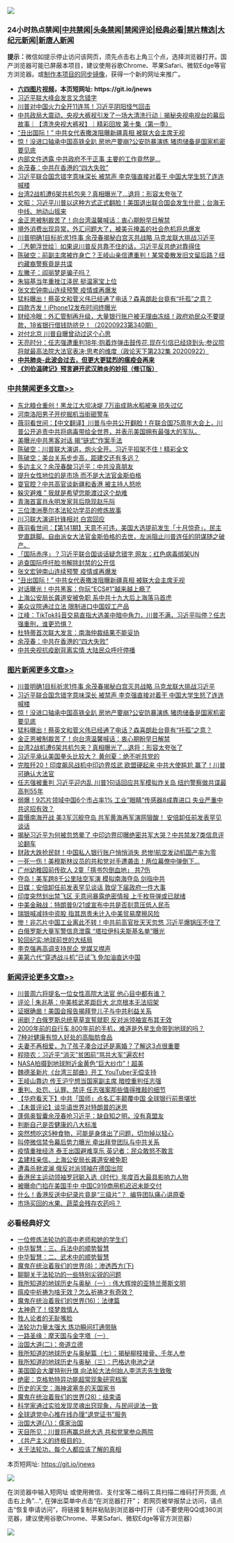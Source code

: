 ![](https://raw.githubusercontent.com/fqnews/bnews/master/64photo/fqnews-qr.jpg)

<div id="tt">
<h3>24小时热点禁闻|<a href="#%E4%B8%AD%E5%85%B1%E7%A6%81%E9%97%BB%E6%9B%B4%E5%A4%9A%E6%96%87%E7%AB%A0">中共禁闻</a>|<a href="#%E5%9B%BE%E7%89%87%E6%96%B0%E9%97%BB%E6%9B%B4%E5%A4%9A%E6%96%87%E7%AB%A0">头条禁闻</a>|<a href="#%E6%96%B0%E9%97%BB%E8%AF%84%E8%AE%BA%E6%9B%B4%E5%A4%9A%E6%96%87%E7%AB%A0">禁闻评论|<a href="#%E5%BF%85%E7%9C%8B%E7%BB%8F%E5%85%B8%E5%A5%BD%E6%96%87">经典必看|<a href="/video.md#%E7%A6%81%E7%89%87%E7%B2%BE%E9%80%89">禁片精选</a>|<a href="https://github.com/fqnews/djy/blob/master/gb/nf1351518.md#1">大纪元新闻</a>|<a href="https://github.com/fqnews/ntdtv/blob/master/gb/prog204.md#1">新唐人新闻</a></h3>
<div><b>提示：</b>微信如提示停止访问该网页，须先点击右上角三个点，选择浏览器打开。国产浏览器可能已屏蔽本项目，建议使用谷歌Chrome、苹果Safari、微软Edge等官方浏览器。或<a href="https://github.com/fqnews/bnews/blob/master/%E5%88%B6%E4%BD%9Cgit%E7%A6%81%E9%97%BB%E9%95%9C%E5%83%8F.md">制作本项目的同步镜像</a>，获得一个新的网址来推广。</div>
<ul>
<li><b><a href="http://d1.bdrive.tk/64.mp4" target="_blank">六四图片视频</a>，本页短网址: https://git.io/jnews</b></li>
<li><a href="/cnnews/20200923/1401356.md">习近平联大峰会发言又念错字</a></li>
<li><a href="/cbnews/20200923/1401303.md">川普对中国火力全开11连骂！习近平阴阳怪气回击</a></li>
<li><a href="/bannedvideo/20200923/1401443.md">中共政局大震动，央视大裤衩引发了一场大清洗行动｜揭秘央视电视台的幕后故事｜【清洗央视大裤衩】｜精彩回放 第十集（第一季）</a></li>
<li><a href="/cbnews/20200923/1401581.md">“丑出国际！” 中共女代表撒泼阻曝新疆真相 被联大会主席无视</a></li>
<li><a href="/topimagenews/20200923/1401751.md">惊！没进口轴承中国高铁全趴 房地产要崩?公安防暴演练 猪肉储备是国家机密要见底</a></li>
<li><a href="/cbnews/20200923/1401445.md">内部文件透露 中共政府不干正事 主要的工作竟然是...</a></li>
<li><a href="/cbnews/20200923/1401544.md">余茂春：中共在香港的“四大失败”</a></li>
<li><a href="/topimagenews/20200923/1401819.md">习近平联合国念错字意味深长 被禁声 李克强直接对着干 中国大学生怒了连连喊楼</a></li>
<li><a href="/topimagenews/20200923/1401565.md">台湾2战机遭6架共机包夹？真相曝光了…退将：形容太夸张了</a></li>
<li><a href="/cbnews/20200923/1401433.md">文昭：习近平川普以这种方式正式翻脸！美国退出联合国会发生什麽；台海无中线、地动山摇来</a></li>
<li><a href="/topimagenews/20200923/1401580.md">金正恩被制裁苦了！向台湾温馨喊话：衷心期盼早日解禁</a></li>
<li><a href="/bannedvideo/20200923/1401657.md">境外消费出现异常，外汇问题大了，被美元掩盖的社会危机将总爆发</a></li>
<li><a href="/topimagenews/20200923/1401840.md">川普明确1目标祈求1件事 余茂春揭秘白宫灭共战略 马克龙联大挑战习近平</a></li>
<li><a href="/ssgc/20200923/1401350.md">〖兲朝浮世绘〗如果说川普反共靠不住的话，习近平反共绝对靠得住</a></li>
<li><a href="/bannedvideo/20200923/1401364.md">陈破空：前副主席被炸身亡？王岐山亲信遭重判！某常委散发旧文留后路？纽约藏裔警察竟是共谍</a></li>
<li><a href="/comments/20200923/1401339.md">左撇子：阎丽梦是骗子吗？</a></li>
<li><a href="/cnnews/20200923/1401674.md">朱镕基当年重挫江泽民 挺温家宝上位</a></li>
<li><a href="/cbnews/20200923/1401601.md">张文宏钟南山连续预警 疫情或再爆发</a></li>
<li><a href="/topimagenews/20200923/1401662.md">猛料曝出！蔡英文和菅义伟已经通了电话？森喜朗赴台竟有“托孤”之意？</a></li>
<li><a href="/cnnews/20200923/1401604.md">四款齐发！iPhone12发布时间终曝光</a></li>
<li><a href="/bannedvideo/20200923/1401652.md">财经冷眼：外汇管制再升级，大量银行账户被无理由冻结！政府劝民众不要提款，18省银行借钱防挤兑！（20200923第340期）</a></li>
<li><a href="/cnnews/20200923/1401716.md">对付北京 川普自曝曾动过这个心思</a></li>
<li><a href="/cbnews/20200923/1401388.md">天亮时分：任志强遭重判18年;抱着炸弹击鼓传花,现在引信已经烧到头;参议院将就最高法院大法官表决;思考的维度（政论天下第232集 20200922）</a></li>
<li><b><a href="/comments/20200211/1275071.md" target="_blank">中共肺炎-此波会过去，但更大更猛烈的瘟疫会再来</a></b></li>
<li><b><a href="/comments/20200207/1272816.md" target="_blank">《刘伯温碑记》预言避开武汉肺炎的妙招（修订版）</a></b></li>
</ul>
</div>

<div class="catlist">
<h3><a href="/cbnews/" target="_blank">中共禁闻</a><span><a href="/cbnews/" target="_blank" rel="nofollow">更多文章>></a></span></h3>
<ul>
<li><a href="/cbnews/20200924/1401982.md" target="_blank">东北粮仓重创！黑龙江大坝决堤 7万亩成熟水稻被淹 损失过亿</a></li>
<li><a href="/cbnews/20200924/1401981.md" target="_blank">河南洛阳男子开挖掘机当街砸警车</a></li>
<li><a href="/cbnews/20200924/1401980.md" target="_blank">薇羽看世间：【中文翻译】川普与中共公开翻脸！在联合国75周年大会上，川普公开追责中共将病毒带给全世界，并表示美国拥有最强大的军队。</a></li>
<li><a href="/cbnews/20200924/1401967.md" target="_blank">美曝光中共黑客对话 揭“链式”作案手法</a></li>
<li><a href="/cbnews/20200924/1401935.md" target="_blank">陈破空：川普联大演讲，炮火全开。习近平招架不住！精彩全文</a></li>
<li><a href="/cbnews/20200924/1401934.md" target="_blank">陈破空：美台关系步步高，距建交还有多远？</a></li>
<li><a href="/cbnews/20200923/1401881.md" target="_blank">多边主义？余茂春酸习近平：中共没真朋友</a></li>
<li><a href="/cbnews/20200923/1401749.md" target="_blank">提升女性地位的是市场 而不是大法官金斯伯格</a></li>
<li><a href="/cbnews/20200923/1401752.md" target="_blank">耍官腔？中共高官谈新疆和香港 被主持人怒呛</a></li>
<li><a href="/cbnews/20200923/1401700.md" target="_blank">躲灾避难 ” 我就是希望您能渡过这个劫难</a></li>
<li><a href="/cbnews/20200923/1401684.md" target="_blank">青海首富肖永明发家背后隐现赵乐际</a></li>
<li><a href="/cbnews/20200923/1401654.md" target="_blank">三位澳洲墨尔本法轮功学员的修炼故事</a></li>
<li><a href="/cbnews/20200923/1401663.md" target="_blank">川习联大演讲针锋相对 白宫回应</a></li>
<li><a href="/cbnews/20200923/1401660.md" target="_blank">薇羽看世间：【第141期】天意不可违，美国大选提前发生「十月惊奇」，民主党直跳脚。自由派女大法官金斯伯格的去世，左派阻止川普连任的阴谋随之破产。</a></li>
<li><a href="/cbnews/20200923/1401630.md" target="_blank">「国际赤序」？习近平联合国谈话疑念错字 网友：红色病毒绑架UN</a></li>
<li><a href="/cbnews/20200923/1401598.md" target="_blank">追查国际呼吁脸书解除封禁的公开信</a></li>
<li><a href="/cbnews/20200923/1401601.md" target="_blank">张文宏钟南山连续预警 疫情或再爆发</a></li>
<li><a href="/cbnews/20200923/1401581.md" target="_blank">“丑出国际！” 中共女代表撒泼阻曝新疆真相 被联大会主席无视</a></li>
<li><a href="/cbnews/20200923/1401571.md" target="_blank">对话曝光！中共黑客：你玩“ECS#1”越来越上瘾了</a></li>
<li><a href="/cbnews/20200923/1401570.md" target="_blank">上海公安局长龚道安被免职 系中共十九大后上海落马首虎</a></li>
<li><a href="/cbnews/20200923/1401569.md" target="_blank">美众议院通过立法 限制进口中国奴工产品</a></li>
<li><a href="/cbnews/20200923/1401564.md" target="_blank">江峰：TikTok抖音交易直指大选美中暗中角力，川普不满，习近平叫停？任志强重刑，谁更恐惧？</a></li>
<li><a href="/cbnews/20200923/1401545.md" target="_blank">杜特蒂首次联大发言：南海仲裁结果不能妥协</a></li>
<li><a href="/cbnews/20200923/1401544.md" target="_blank">余茂春：中共在香港的“四大失败”</a></li>
<li><a href="/cbnews/20200923/1401502.md" target="_blank">中共央视抗疫剧背离实情 大陆民众呼吁停播</a></li>

</ul>
</div>
<div class="catlist">
<h3><a href="/topimagenews/" target="_blank">图片新闻</a><span><a href="/topimagenews/" target="_blank" rel="nofollow">更多文章>></a></span></h3>
<ul>
<li><a href="/topimagenews/20200923/1401840.md" target="_blank">川普明确1目标祈求1件事 余茂春揭秘白宫灭共战略 马克龙联大挑战习近平</a></li>
<li><a href="/topimagenews/20200923/1401819.md" target="_blank">习近平联合国念错字意味深长 被禁声 李克强直接对着干 中国大学生怒了连连喊楼</a></li>
<li><a href="/topimagenews/20200923/1401751.md" target="_blank">惊！没进口轴承中国高铁全趴 房地产要崩?公安防暴演练 猪肉储备是国家机密要见底</a></li>
<li><a href="/topimagenews/20200923/1401662.md" target="_blank">猛料曝出！蔡英文和菅义伟已经通了电话？森喜朗赴台竟有“托孤”之意？</a></li>
<li><a href="/topimagenews/20200923/1401580.md" target="_blank">金正恩被制裁苦了！向台湾温馨喊话：衷心期盼早日解禁</a></li>
<li><a href="/topimagenews/20200923/1401565.md" target="_blank">台湾2战机遭6架共机包夹？真相曝光了…退将：形容太夸张了</a></li>
<li><a href="/topimagenews/20200923/1401543.md" target="_blank">习近平承认美国拳头比较大？ 黄创夏：绝不听共党的</a></li>
<li><a href="/topimagenews/20200923/1401252.md" target="_blank">完胜歼20！印度飙风战机中印边界炫武 欧盟硬起来 中共大使尴尬 赢了！川普可确认大法官</a></li>
<li><a href="/topimagenews/20200922/1401161.md" target="_blank">任志强被重判 习近平迎内乱 川普1句话回应共军模拟炸关岛 纽约警察做共谍最高判55年</a></li>
<li><a href="/topimagenews/20200922/1401088.md" target="_blank">弱爆！9芯片领域中国6个市占率1% 工业&#8221;眼睛&#8221;传感器8成靠进口 失业严重中共这招有效？</a></li>
<li><a href="/topimagenews/20200921/1400580.md" target="_blank">震慑南海开战 美3军沉舰夺岛 共军黄海再军演网狠酸！ 安倍卸任前发表罕见谈话</a></li>
<li><a href="/topimagenews/20200921/1400557.md" target="_blank">揭秘习近平为何被忽悠晕了 中印边界印曝绝密共军大哭？中共禁发7类信息评论翻车</a></li>
<li><a href="/topimagenews/20200921/1400488.md" target="_blank">财政大跌抢民财！中国私人银行账户悄悄消失 悲惨!航空发动机国产率为零</a></li>
<li><a href="/topimagenews/20200921/1400362.md" target="_blank">一死一伤！美穆斯林议员的共和党对手遭袭击！两位幕僚中弹倒下…</a></li>
<li><a href="/topimagenews/20200921/1400305.md" target="_blank">广州幼稚园前传砍人 2童「揹书包倒血地」 共7伤</a></li>
<li><a href="/topimagenews/20200921/1400260.md" target="_blank">夺岛！美军跨8千公里陆空军演 模拟南海夺岛 剑指中共</a></li>
<li><a href="/topimagenews/20200921/1400225.md" target="_blank">日媒：安倍卸任前发表罕见谈话 敦促下届政府一件大事</a></li>
<li><a href="/topimagenews/20200921/1400202.md" target="_blank">印度突然划出禁飞区 无意间暴露绝密情报 上千枚导弹或已就绪</a></li>
<li><a href="/topimagenews/20200921/1400130.md" target="_blank">中美金融战：特朗普9/21或宣布中共是否刻意压低人民币</a></li>
<li><a href="/topimagenews/20200921/1400129.md" target="_blank">瑞银喊减持中资股 指其昂贵未计入中美贸易摩擦风险</a></li>
<li><a href="/topimagenews/20200920/1400010.md" target="_blank">惨！非芯片中国工业离此不转！中共前高官批天天忽悠 习近平爆锅压不住了</a></li>
<li><a href="/topimagenews/20200920/1399866.md" target="_blank">白俄罗斯大量军警信息泄露 “塔拉伊科夫斯基名单”曝光</a></li>
<li><a href="/comments/20200920/582873.md" target="_blank">轮回纪实:地球前世的大结局</a></li>
<li><a href="/topimagenews/20200920/1399813.md" target="_blank">李克强再高调支持民企 党媒又噤声</a></li>
<li><a href="/topimagenews/20200920/1399728.md" target="_blank">美第六代“穿透战斗机”已试飞 免加油直达中国</a></li>

</ul>
</div>
<div class="catlist">
<h3><a href="/comments/" target="_blank">新闻评论</a><span><a href="/comments/" target="_blank" rel="nofollow">更多文章>></a></span></h3>
<ul>
<li><a href="/comments/20200924/1401972.md" target="_blank">川普周六将提名一位女性高院大法官 他心目中都有谁？</a></li>
<li><a href="/comments/20200924/1401960.md" target="_blank">评论 | 朱兆基：中美核武差距巨大 北京根本无法招架</a></li>
<li><a href="/comments/20200924/1401954.md" target="_blank">证据确凿！美国会报告揭拜登儿子与中共利益关系</a></li>
<li><a href="/comments/20200924/1401953.md" target="_blank">闹剧？白俄罗斯总统草草宣誓就职 反对派领袖宣布其无效</a></li>
<li><a href="/comments/20200924/1401923.md" target="_blank">2000年前的自行车,800年前的手机，难道是外星生命带到地球的吗？</a></li>
<li><a href="/comments/20200924/1401922.md" target="_blank">7种对健康有惊人好处的高脂肪食品</a></li>
<li><a href="/comments/20200924/1401921.md" target="_blank">夫妻不再相爱，为了孩子凑合过还是离婚？了解这3点很重要</a></li>
<li><a href="/comments/20200923/1401880.md" target="_blank">程晓农：习近平“消灭”贫困前“骂共大军”遍农村</a></li>
<li><a href="/comments/20200923/1401850.md" target="_blank">NASA拍摄到地球附近金黄色“巨大纱巾”！超美</a></li>
<li><a href="/comments/20200923/1401822.md" target="_blank">魏德圣新片《台湾三部曲》开工 YouTuber无偿支持</a></li>
<li><a href="/comments/20200923/1401814.md" target="_blank">王岐山靠边 传王沪宁想当国家副主席 暗控重判任志强</a></li>
<li><a href="/comments/20200923/1401813.md" target="_blank">重判、处罚、认罪、禁评 任志强案那些值得推敲的细节</a></li>
<li><a href="/comments/20200923/1401810.md" target="_blank">【华府看天下】中共「国师」点名汇丰颠覆中国 全球银行前景堪忧</a></li>
<li><a href="/comments/20200923/1401787.md" target="_blank">【未普评论】谈华语世界对特朗普的迷思</a></li>
<li><a href="/comments/20200923/1401775.md" target="_blank">蓬佩奥智囊余茂春呛习近平：缺自知之明，没有真盟友</a></li>
<li><a href="/comments/20200923/1401774.md" target="_blank">判断自己是否健康的八大标准</a></li>
<li><a href="/comments/20200923/1401773.md" target="_blank">突然想吃这5种食物，可能是身体出了问题，切勿掉以轻心</a></li>
<li><a href="/comments/20200923/1401730.md" target="_blank">叫停微信禁令幕后势力曝光 牵出拜登团队与中共关系</a></li>
<li><a href="/comments/20200923/1401719.md" target="_blank">疫情重挫经济 泰王出国避难享乐 英记者：民众敢怒不敢言</a></li>
<li><a href="/comments/20200923/1401705.md" target="_blank">孟建柱亲信、上海公安局长龚道安被免职</a></li>
<li><a href="/comments/20200923/1401704.md" target="_blank">遭毒杀掀波澜 俄反对派领袖在德国出院</a></li>
<li><a href="/comments/20200923/1401703.md" target="_blank">香港民主运动领袖罗冠聪入选《时代》年度百大最具影响力人物</a></li>
<li><a href="/comments/20200923/1401692.md" target="_blank">被曝命门掐在美国手中 中国C919商用机迟迟未能交付</a></li>
<li><a href="/comments/20200923/1401691.md" target="_blank">什么！香港反送中纪录片竟是“三级片”？  编导团队痛心讲原委</a></li>
<li><a href="/comments/20200923/1401678.md" target="_blank">市场买回的水果、蔬菜会残存农药吗？</a></li>

</ul>
</div>

<div class="catlist">
<h3>必看经典好文</h3>
<ul>
<li><a href="/cbnews/20200702/1354550.md" target="_blank">一位修炼法轮功的高中老师和她的学生们</a></li>
<li><a href="/comments/20200605/783248.md" target="_blank">中华智慧：三、兵法中的顺势智慧</a></li>
<li><a href="/comments/20200605/783249.md" target="_blank">中华智慧：二、武术中的顺势智慧</a></li>
<li><a href="/topimagenews/20180527/948714.md" target="_blank">魔鬼在统治着我们的世界(8)：渗透西方(下)</a></li>
<li><a href="/comments/20190417/1114875.md" target="_blank">聊聊关于法轮功的一些特别尖锐的问题</a></li>
<li><a href="/tculture/xiulian/20170611/772817.md" target="_blank">我所知道的地球历史与奥秘（一）: 伟大辉煌的亚特兰蒂斯文明</a></li>
<li><a href="/comments/20200502/1322275.md" target="_blank">瘟疫中祈祷为啥无效？怎么祈祷才有奇效？</a></li>
<li><a href="/topimagenews/20180615/958090.md" target="_blank">魔鬼在统治着我们的世界(16)：法律篇</a></li>
<li><a href="/ccpdope/20200907/1392129.md" target="_blank">太神奇了！怪梦救情人</a></li>
<li><a href="/comments/20200606/783250.md" target="_blank">牲人论者的无耻嘴脸</a></li>
<li><a href="/cbnews/20200816/1381005.md" target="_blank">法轮功力量太强大 炼功瞬间打通带脉</a></li>
<li><a href="/tculture/20160806/568214.md" target="_blank">一路圣缘：摩天国与金字塔（一）</a></li>
<li><a href="/cbnews/20180308/911611.md" target="_blank">治国大道(二)：帝道立德</a></li>
<li><a href="/topimagenews/20171210/868397.md" target="_blank">我所知道的地球历史与奥秘篇（七）：揭秘柳枝接骨、千年人参</a></li>
<li><a href="/tculture/xiulian/20170726/797589.md" target="_blank">我所知道的地球历史与奥秘（三）：巴格达电池之谜</a></li>
<li><a href="/comments/20200516/1329276.md" target="_blank">美国国会大厦特别升旗 向法轮大法创始人李洪志先生致敬</a></li>
<li><a href="/comments/20200705/783265.md" target="_blank">绝密：克格勃特异功能超常现象研究档案</a></li>
<li><a href="/tculture/xiulian/20170318/732480.md" target="_blank">历史的天空：海神波塞冬的天国家书</a></li>
<li><a href="/comments/20181228/1054609.md" target="_blank">魔鬼在统治着我们的世界(28)：结束语</a></li>
<li><a href="/comments/20200921/1400587.md" target="_blank">科学家通过实验发现灵魂出窍现象，与民间说法一致</a></li>
<li><a href="/cbnews/20200819/1382346.md" target="_blank">全球退党中心推在线办理“退党证书”服务</a></li>
<li><a href="/cbnews/20190424/914482.md" target="_blank">治国大道(八)：儒家治国</a></li>
<li><a href="/comments/20200816/1381118.md" target="_blank">天目所见：川普将再赢总统大选 共和党掌参众两院</a></li>
<li><a href="/bookwiki/20171120/858084.md" target="_blank">《共产主义的终极目的》</a></li>
<li><a href="/topimagenews/20161125/619230.md" target="_blank">关于法轮功，每个人都应该了解的真相</a></li>

</ul>
</div>

本页短网址: https://git.io/jnews

![](https://raw.githubusercontent.com/fqnews/bnews/master/64photo/fqnews-qr.jpg)

在浏览器中输入短网址 或使用微信、支付宝等二维码工具扫描二维码打开页面, 点击右上角"...", 在弹出菜单中点击“在浏览器打开”； 若网页被举报禁止访问，请点击“恢复申请访问”，将链接复制并粘贴到浏览器中打开（请不要使用QQ或360浏览器，建议使用谷歌Chrome、苹果Safari、微软Edge等官方浏览器）

![](https://raw.githubusercontent.com/fqnews/bnews/master/64photo/wx.jpg)
